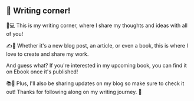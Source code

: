 ## 👋 Writing corner!

📝💻 This is my writing corner, where I share my thoughts and ideas with all of you! 

✍️💭 Whether it's a new blog post, an article, or even a book, this is where I love to create and share my work. 

And guess what? If you're interested in my upcoming book, you can find it on Ebook once it's published! 

📚👀 Plus, I'll also be sharing updates on my blog so make sure to check it out! Thanks for following along on my writing journey. 🙏 
